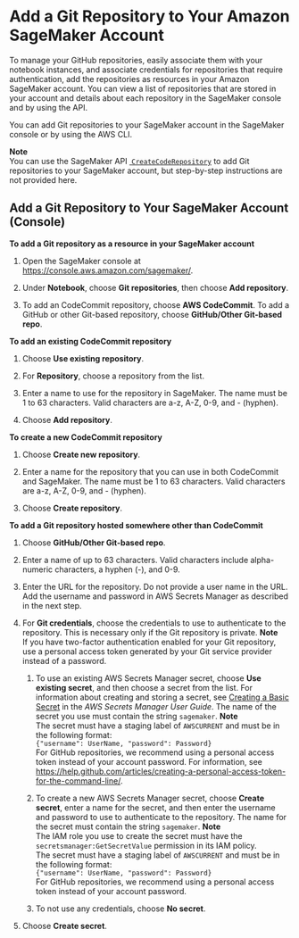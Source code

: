 # Add a Git Repository to Your Amazon SageMaker Account<a name="nbi-git-resource"></a>

To manage your GitHub repositories, easily associate them with your notebook instances, and associate credentials for repositories that require authentication, add the repositories as resources in your Amazon SageMaker account\. You can view a list of repositories that are stored in your account and details about each repository in the SageMaker console and by using the API\.

You can add Git repositories to your SageMaker account in the SageMaker console or by using the AWS CLI\.

**Note**  
You can use the SageMaker API [  `CreateCodeRepository`](https://docs.aws.amazon.com/sagemaker/latest/APIReference/API_CreateCodeRepository.html) to add Git repositories to your SageMaker account, but step\-by\-step instructions are not provided here\.

## Add a Git Repository to Your SageMaker Account \(Console\)<a name="nbi-git-resource-console"></a>

**To add a Git repository as a resource in your SageMaker account**

1. Open the SageMaker console at [https://console\.aws\.amazon\.com/sagemaker/](https://console.aws.amazon.com/sagemaker/)\.

1. Under **Notebook**, choose **Git repositories**, then choose **Add repository**\.

1. To add an CodeCommit repository, choose **AWS CodeCommit**\. To add a GitHub or other Git\-based repository, choose **GitHub/Other Git\-based repo**\.

**To add an existing CodeCommit repository**

1. Choose **Use existing repository**\.

1. For **Repository**, choose a repository from the list\.

1. Enter a name to use for the repository in SageMaker\. The name must be 1 to 63 characters\. Valid characters are a\-z, A\-Z, 0\-9, and \- \(hyphen\)\.

1. Choose **Add repository**\.

**To create a new CodeCommit repository**

1. Choose **Create new repository**\.

1. Enter a name for the repository that you can use in both CodeCommit and SageMaker\. The name must be 1 to 63 characters\. Valid characters are a\-z, A\-Z, 0\-9, and \- \(hyphen\)\.

1. Choose **Create repository**\.

**To add a Git repository hosted somewhere other than CodeCommit**

1. Choose **GitHub/Other Git\-based repo**\.

1. Enter a name of up to 63 characters\. Valid characters include alpha\-numeric characters, a hyphen \(\-\), and 0\-9\.

1. Enter the URL for the repository\. Do not provide a user name in the URL\. Add the username and password in AWS Secrets Manager as described in the next step\.

1. For **Git credentials**, choose the credentials to use to authenticate to the repository\. This is necessary only if the Git repository is private\.
**Note**  
If you have two\-factor authentication enabled for your Git repository, use a personal access token generated by your Git service provider instead of a password\.

   1. To use an existing AWS Secrets Manager secret, choose **Use existing secret**, and then choose a secret from the list\. For information about creating and storing a secret, see [Creating a Basic Secret](https://docs.aws.amazon.com/secretsmanager/latest/userguide/manage_create-basic-secret.html) in the *AWS Secrets Manager User Guide*\. The name of the secret you use must contain the string `sagemaker`\.
**Note**  
The secret must have a staging label of `AWSCURRENT` and must be in the following format:  
`{"username": UserName, "password": Password}`  
For GitHub repositories, we recommend using a personal access token instead of your account password\. For information, see [https://help\.github\.com/articles/creating\-a\-personal\-access\-token\-for\-the\-command\-line/](https://help.github.com/articles/creating-a-personal-access-token-for-the-command-line/)\.

   1. To create a new AWS Secrets Manager secret, choose **Create secret**, enter a name for the secret, and then enter the username and password to use to authenticate to the repository\. The name for the secret must contain the string `sagemaker`\.
**Note**  
The IAM role you use to create the secret must have the `secretsmanager:GetSecretValue` permission in its IAM policy\.  
The secret must have a staging label of `AWSCURRENT` and must be in the following format:  
`{"username": UserName, "password": Password}`  
For GitHub repositories, we recommend using a personal access token instead of your account password\.

   1. To not use any credentials, choose **No secret**\.

1. Choose **Create secret**\.